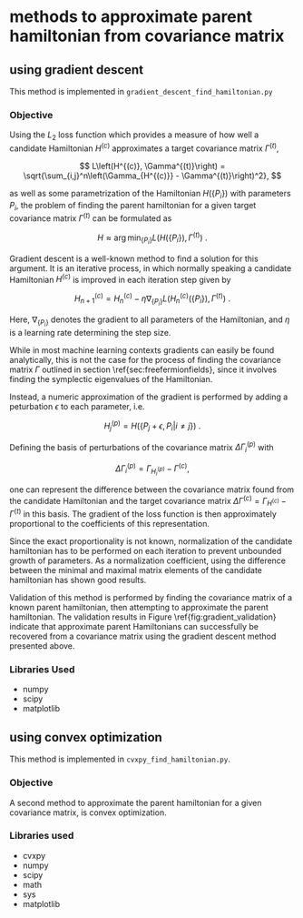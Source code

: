 # methods to approximate parent hamiltonian from covariance matrix
## using gradient descent

This method is implemented in `gradient_descent_find_hamiltonian.py`

### Objective

Using the $L_2$ loss function which provides a measure of how well a candidate
Hamiltonian $H^{(c)}$ approximates a target covariance matrix $\Gamma^{(t)}$,

$$ L\left(H^{(c)}, \Gamma^{(t)}\right) = \sqrt{\sum_{i,j}^n\left(\Gamma_{H^{(c)}} - \Gamma^{(t)}\right)^2}, $$

as well as some parametrization of the Hamiltonian $H( \lbrace P_i \rbrace)$ with
parameters $P_i$, the problem of finding the parent hamiltonian for a given
target covariance matrix $\Gamma^{(t)}$ can be formulated as

$$ H \approx \mathop{\mathrm{arg\,min}}_{\{P_i\}}
L\left(H\left(\lbrace P_i\rbrace \right), \Gamma^{(t)}\right) \ . $$

Gradient descent is a well-known method to find
a solution for this argument. It is an iterative process, in which normally
speaking a candidate
Hamiltonian $H^{(c)}$ is improved in each iteration step given by

$$ H^{(c)}_{n+1} = H^{(c)}_{n} - \eta \nabla_{\lbrace P_i \rbrace}
L\left(H^{(c)}_{n}(\lbrace P_i \rbrace), \Gamma^{(t)}\right) \ . $$

Here, $\nabla_{\{P_i\}}$ denotes the gradient to all parameters of the
Hamiltonian, and $\eta$ is a learning rate determining the step size.

While in most machine learning contexts gradients can easily be found
analytically, this is not the case for the process of finding the covariance
matrix $\Gamma$ outlined in section \ref{sec:freefermionfields}, since it
involves finding the symplectic eigenvalues of the Hamiltonian.

Instead, a numeric approximation of the gradient is performed by adding
a peturbation $\epsilon$ to each parameter, i.e.

$$ H^{(p)}_j = H\left(\lbrace P_j+\epsilon, P_i|i \neq j\rbrace \right) \ . $$

Defining the basis of perturbations of the covariance matrix
$\Delta\Gamma^{(p)}_i$ with

$$ \Delta\Gamma^{(p)}_i = \Gamma_{H^{(p)}_i} - \Gamma^{(c)}, $$

one can represent the difference between the covariance matrix
found from the candidate Hamiltonian and the target covariance matrix
$\Delta\Gamma^{(c)} = \Gamma_{H^{(c)}} - \Gamma^{(t)}$ in this basis.
The gradient of the loss function is then approximately proportional to the
coefficients of this representation.

Since the exact proportionality is not known, normalization of the candidate
hamiltonian has to be performed on each iteration to prevent unbounded growth of
parameters. As a normalization coefficient, using the difference between the
minimal and maximal matrix elements of the candidate hamiltonian has shown good
results.

Validation of this method is performed by finding the covariance matrix of
a known parent hamiltonian, then attempting to approximate the parent
hamiltonian. The validation results in Figure \ref{fig:gradient_validation}
indicate that approximate parent Hamiltonians can successfully be recovered from
a covariance matrix using the gradient descent method presented above.

### Libraries Used
- numpy
- scipy
- matplotlib

## using convex optimization

This method is implemented in `cvxpy_find_hamiltonian.py`.

### Objective

A second method to approximate the parent hamiltonian for a given covariance
matrix, is convex optimization.

### Libraries used
- cvxpy
- numpy
- scipy
- math
- sys
- matplotlib
